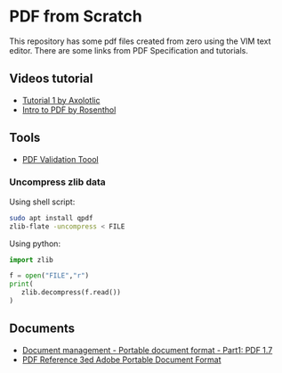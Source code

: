 # PDF from Scratch

This repository has some pdf files created from zero using the VIM text editor. There are some links from PDF Specification and tutorials.

## Videos tutorial

- [Tutorial 1 by Axolotlic](https://youtu.be/ZQpTTdkIZbs)
- [Intro to PDF by Rosenthol](https://youtu.be/KmP7pbcAl-8)

## Tools

- [PDF Validation Toool](https://pdf-online.com/osa/validate.aspx)

### Uncompress zlib data

Using shell script:

```sh
sudo apt install qpdf
zlib-flate -uncompress < FILE
```

Using python:
```python
import zlib

f = open("FILE","r")
print(
   zlib.decompress(f.read())
)
```


## Documents

 - [Document management - Portable document format - Part1: PDF 1.7](https://www.adobe.com/content/dam/acom/en/devnet/pdf/pdfs/PDF32000_2008.pdf)
 - [PDF Reference 3ed Adobe Portable Document Format](https://www.adobe.com/content/dam/acom/en/devnet/pdf/pdfs/pdf_reference_archives/PDFReference.pdf)